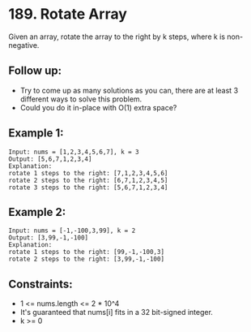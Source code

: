 # 189. Rotate Array

Given an array, rotate the array to the right by k steps, where k is non-negative.

## Follow up:

* Try to come up as many solutions as you can, there are at least 3 different ways to solve this problem.
* Could you do it in-place with O(1) extra space?
 
## Example 1:

```
Input: nums = [1,2,3,4,5,6,7], k = 3
Output: [5,6,7,1,2,3,4]
Explanation:
rotate 1 steps to the right: [7,1,2,3,4,5,6]
rotate 2 steps to the right: [6,7,1,2,3,4,5]
rotate 3 steps to the right: [5,6,7,1,2,3,4]
```

## Example 2:

```
Input: nums = [-1,-100,3,99], k = 2
Output: [3,99,-1,-100]
Explanation: 
rotate 1 steps to the right: [99,-1,-100,3]
rotate 2 steps to the right: [3,99,-1,-100]
```

## Constraints:

* 1 <= nums.length <= 2 * 10^4
* It's guaranteed that nums[i] fits in a 32 bit-signed integer.
* k >= 0